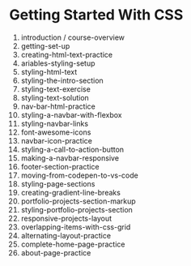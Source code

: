 # Getting Started With CSS

1. introduction / course-overview
2. getting-set-up 
3. creating-html-text-practice 
4. ariables-styling-setup 
5. styling-html-text 
6. styling-the-intro-section 
7. styling-text-exercise 
8. styling-text-solution 
9. nav-bar-html-practice 
10. styling-a-navbar-with-flexbox 
11. styling-navbar-links 
12. font-awesome-icons 
13. navbar-icon-practice 
14. styling-a-call-to-action-button 
15. making-a-navbar-responsive 
16. footer-section-practice 
17. moving-from-codepen-to-vs-code 
18. styling-page-sections 
19. creating-gradient-line-breaks 
20. portfolio-projects-section-markup 
21. styling-portfolio-projects-section 
22. responsive-projects-layout 
23. overlapping-items-with-css-grid 
24. alternating-layout-practice 
25. complete-home-page-practice 
26. about-page-practice 
